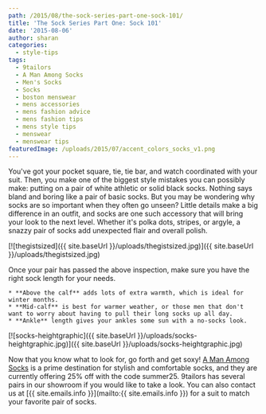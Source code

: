 ```yaml
---
path: /2015/08/the-sock-series-part-one-sock-101/
title: 'The Sock Series Part One: Sock 101'
date: '2015-08-06'
author: sharan
categories:
  - style-tips
tags:
  - 9tailors
  - A Man Among Socks
  - Men's Socks
  - Socks
  - boston menswear
  - mens accessories
  - mens fashion advice
  - mens fashion tips
  - mens style tips
  - menswear
  - menswear tips
featuredImage: /uploads/2015/07/accent_colors_socks_v1.png
---
```

You've got your pocket square, tie, tie bar, and watch coordinated with your suit. Then, you make one of the biggest style mistakes you can possibly make: putting on a pair of white athletic or solid black socks. Nothing says bland and boring like a pair of basic socks. But you may be wondering why socks are so important when they often go unseen? Little details make a big difference in an outfit, and socks are one such accessory that will bring your look to the next level. Whether it's polka dots, stripes, or argyle, a snazzy pair of socks add unexpected flair and overall polish.

[![thegistsized]({{ site.baseUrl }}/uploads/thegistsized.jpg)]({{ site.baseUrl }}/uploads/thegistsized.jpg)

Once your pair has passed the above inspection, make sure you have the right sock length for your needs.

	* **Above the calf** adds lots of extra warmth, which is ideal for winter months.
	* **Mid-calf** is best for warmer weather, or those men that don't want to worry about having to pull their long socks up all day.
	* **Ankle** length gives your ankles some sun with a no-socks look.

[![socks-heightgraphic]({{ site.baseUrl }}/uploads/socks-heightgraphic.jpg)]({{ site.baseUrl }}/uploads/socks-heightgraphic.jpg)

Now that you know what to look for, go forth and get soxy! [A Man Among Socks](https://amanamongsocks.com/) is a prime destination for stylish and comfortable socks, and they are currently offering 25% off with the code summer25. 9tailors has several pairs in our showroom if you would like to take a look. You can also contact us at [{{ site.emails.info }}](mailto:{{ site.emails.info }}) for a suit to match your favorite pair of socks.